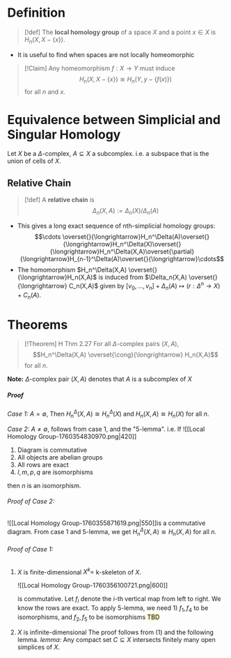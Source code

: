 # Definition

>[!def] 
>The **local homology group** of a space $X$ and a point $x \in X$ is $H_n(X,X-\{x\})$.

- It is useful to find when spaces are not locally homeomorphic

>[!Claim]
>Any homeomorphism $f:X \to Y$ must induce $$H_n(X,X-\{x\}) \cong H_n(Y,y-\{f(x)\})$$
>for all $n$ and $x$.


# Equivalence between Simplicial and Singular Homology

Let $X$ be a $\Delta$-complex, $A \subseteq X$ a subcomplex. i.e. a subspace that is the union of cells of $X$. 

## Relative Chain

>[!def]
>A **relative chain** is $$\Delta_n(X,A) := \Delta_n(X)/\Delta_n(A)$$

- This gives a long exact sequence of nth-simplicial homology groups: $$\cdots \overset{}{\longrightarrow}H_n^\Delta(A)\overset{}{\longrightarrow}H_n^\Delta(X)\overset{}{\longrightarrow}H_n^\Delta(X,A)\overset{\partial}{\longrightarrow}H_{n-1}^\Delta(A)\overset{}{\longrightarrow}\cdots$$
- The homomorphism $H_n^\Delta(X,A) \overset{}{\longrightarrow}H_n(X,A)$ is induced from $\Delta_n(X,A) \overset{}{\longrightarrow} C_n(X,A)$ given by $[v_0,...,v_n] + \Delta_n(A)\longmapsto (r:\Delta^n\to X) + C_n(A)$.

# Theorems

>[!Theorem] H Thm 2.27
>For all $\Delta$-complex pairs $(X,A)$, $$H_n^\Delta(X,A) \overset{\cong}{\longrightarrow} H_n(X,A)$$ for all $n$.

**Note:** $\Delta$-complex pair $(X,A)$ denotes that $A$ is a subcomplex of $X$
##### Proof

*Case 1:* $A = \emptyset$,
Then $H_n^\Delta(X,A) \cong H_n^\Delta(X)$ and $H_n(X,A) \cong H_n(X)$ for all $n$. 

*Case 2:* $A \neq \emptyset$,
follows from case 1, and the "5-lemma". i.e. If 
![[Local Homology Group-1760354830970.png|420]]
1. Diagram is commutative
2. All objects are abelian groups
3. All rows are exact
4. $l,m,p,q$ are isomorphisms

then $n$ is an isomorphism.

###### Proof of Case 2:
![[Local Homology Group-1760355871619.png|550]]is a commutative diagram. From case 1 and 5-lemma, we get $H_n^\Delta(X,A)\cong H_n(X,A)$ for all $n$.

###### Proof of Case 1:

1. $X$ is finite-dimensional
   $X^k =$ k-skeleton of $X$.
   
   ![[Local Homology Group-1760356100721.png|600]]
   
   is commutative. Let $f_i$ denote the $i$-th vertical map from left to right.
    We know the rows are exact. To apply 5-lemma, we need 1) $f_1,f_4$ to be isomorphisms, and $f_2,f_5$ to be isomorphisms <mark style="background: #FFF3A3A6;">TBD</mark>
1. $X$ is infinite-dimensional
   The proof follows from (1) and the following lemma.
	   *lemma:* Any compact set $C \subseteq X$ intersects finitely many open simplices of $X$.   